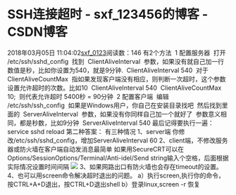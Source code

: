 # SSH连接超时 - sxf_123456的博客 - CSDN博客
2018年03月05日 11:04:02[sxf_0123](https://me.csdn.net/sxf_123456)阅读数：146
有2个方法 
1 配置服务器 
打开 
/etc/ssh/sshd_config 
找到 
ClientAliveInterval 
参数，如果没有就自己加一行 
数值是秒，比如你设置为540，就是9分钟. 
ClientAliveInterval 540 
对于 
ClientAliveCountMax 
指如果发现客户端没有相应，则判断一次超时，这个参数设置允许超时的次数。比如10 
ClientAliveInterval 540 
ClientAliveCountMax 10; 
则代表允许超时 5400秒 = 90分钟 
2 配置客户端 
编辑 
/etc/ssh/ssh_config 
如果是Windows用户，你自己在安装目录找吧 
然后找到里面的 
ServerAliveInterval 
参数，如果没有你同样自己加一个就好了 
参数意义相同，都是秒数，比如9分钟 
ServerAliveInterval 540
最后记得要执行一遍：service sshd reload
第二种答案：
有三种情况
1、server端
你修改/etc/ssh/sshd_config，增加ServerAliveInterval 60
2、client端，不修改服务器或防火墙在客户端自动发消息最简单
如果用SecureCRT可以在Options/SessionOptions/Terminal/Anti-idel/Send string输入个空格，后面根据实际情况设置时间间隔
![](https://p.ssl.qhimg.com/t0148375fd998624113.png)
3、如果网路出口有防火墙也会存在timeout的设置。
4、也可以用screen命令解决超时退出的问题。
a）执行screen,执行你的命令，按CTRL+A+D退出，按CTRL+D退出shell
b）登录linux,screen -r 恢复
